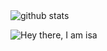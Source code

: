 <picture decoding="async" loading="lazy">
  <source media="(prefers-color-scheme: light)" srcset="https://pixel-profile.vercel.app/api/github-stats?username=isaenesuslu&theme=road_trip">
  <source media="(prefers-color-scheme: dark)" srcset="https://pixel-profile.vercel.app/api/github-stats?username=isaenesuslu&screen_effect=true&theme=road_trip">
  <img alt="github stats" src="https://pixel-profile.vercel.app/api/github-stats?username=isaenesuslu&theme=road_trip">
</picture>

![Hey there, I am isa](https://media.tenor.com/yBVqkbSKlUQAAAAi/linux-unix.gif)
